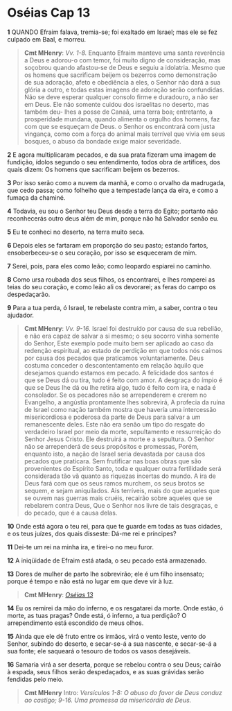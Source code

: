 # Oséias Cap 13

**1** 	QUANDO Efraim falava, tremia-se; foi exaltado em Israel; mas ele se fez culpado em Baal, e morreu.

> **Cmt MHenry**: *Vv. 1-8.* Enquanto Efraim manteve uma santa reverência a Deus e adorou-o com temor, foi muito digno de consideração, mas soçobrou quando afastou-se de Deus e seguiu a idolatria. Mesmo que os homens que sacrificam beijem os bezerros como demonstração de sua adoração, afeto e obediência a eles, o Senhor não dará a sua glória a outro, e todas estas imagens de adoração serão confundidas. Não se deve esperar qualquer consolo firme e duradouro, a não ser em Deus. Ele não somente cuidou dos israelitas no deserto, mas também deu- lhes a posse de Canaã, uma terra boa; entretanto, a prosperidade mundana, quando alimenta o orgulho dos homens, faz com que se esqueçam de Deus. o Senhor os encontrará com justa vingança, como com a força do animal mais terrível que vivia em seus bosques, o abuso da bondade exige maior severidade.

**2** 	E agora multiplicaram pecados, e da sua prata fizeram uma imagem de fundição, ídolos segundo o seu entendimento, todos obra de artífices, dos quais dizem: Os homens que sacrificam beijem os bezerros.

**3** 	Por isso serão como a nuvem da manhã, e como o orvalho da madrugada, que cedo passa; como folhelho que a tempestade lança da eira, e como a fumaça da chaminé.

**4** 	Todavia, eu sou o Senhor teu Deus desde a terra do Egito; portanto não reconhecerás outro deus além de mim, porque não há Salvador senão eu.

**5** 	Eu te conheci no deserto, na terra muito seca.

**6** 	Depois eles se fartaram em proporção do seu pasto; estando fartos, ensoberbeceu-se o seu coração, por isso se esqueceram de mim.

**7** 	Serei, pois, para eles como leão; como leopardo espiarei no caminho.

**8** 	Como ursa roubada dos seus filhos, os encontrarei, e lhes romperei as teias do seu coração, e como leão ali os devorarei; as feras do campo os despedaçarão.

**9** 	Para a tua perda, ó Israel, te rebelaste contra mim, a saber, contra o teu ajudador.

> **Cmt MHenry**: *Vv. 9-16.* Israel foi destruído por causa de sua rebelião, e não era capaz de salvar a si mesmo; o seu socorro vinha somente do Senhor, Este exemplo pode muito bem ser aplicado ao caso da redenção espiritual, ao estado de perdição em que todos nós caímos por causa dos pecados que praticamos voluntariamente. Deus costuma conceder o descontentamento em relação àquilo que desejamos quando estamos em pecado. A felicidade dos santos é que se Deus dá ou tira, tudo é feito com amor. A desgraça do ímpio é que se Deus lhe dá ou lhe retira algo, tudo é feito com ira, e nada é consolador. Se os pecadores não se arrependerem e crerem no Evangelho, a angústia prontamente lhes sobrevirá, A profecia da ruína de Israel como nação também mostra que havería uma intercessão misericordiosa e poderosa da parte de Deus para salvar a um remanescente deles. Este não era senão um tipo do resgate do verdadeiro Israel por meio da morte, sepultamento e ressurreição do Senhor Jesus Cristo. Ele destruirá a morte e a sepultura. O Senhor não se arrependerá de seus propósitos e promessas, Porém, enquanto isto, a nação de Israel seria devastada por causa dos pecados que praticara. Sem frutificar nas boas obras que são provenientes do Espírito Santo, toda e qualquer outra fertilidade será considerada tão vã quanto as riquezas incertas do mundo. A ira de Deus fará com que os seus ramos murchem, os seus brotos se sequem, e sejam aniquilados. Ais terríveis, mais do que aqueles que se ouvem nas guerras mais cruéis, recairão sobre aqueles que se rebelarem contra Deus, Que o Senhor nos livre de tais desgraças, e do pecado, que é a causa delas.

**10** 	Onde está agora o teu rei, para que te guarde em todas as tuas cidades, e os teus juízes, dos quais disseste: Dá-me rei e príncipes?

**11** 	Dei-te um rei na minha ira, e tirei-o no meu furor.

**12** 	A iniqüidade de Efraim está atada, o seu pecado está armazenado.

**13** 	Dores de mulher de parto lhe sobrevirão; ele é um filho insensato; porque é tempo e não está no lugar em que deve vir à luz.

> **Cmt MHenry**: *[Oséias 13](../28A-Os/13.md#0)*

**14** 	Eu os remirei da mão do inferno, e os resgatarei da morte. Onde estão, ó morte, as tuas pragas? Onde está, ó inferno, a tua perdição? O arrependimento está escondido de meus olhos.

**15** 	Ainda que ele dê fruto entre os irmãos, virá o vento leste, vento do Senhor, subindo do deserto, e secar-se-á a sua nascente, e secar-se-á a sua fonte; ele saqueará o tesouro de todos os vasos desejáveis.

**16** 	Samaria virá a ser deserta, porque se rebelou contra o seu Deus; cairão à espada, seus filhos serão despedaçados, e as suas grávidas serão fendidas pelo meio.


> **Cmt MHenry** Intro: *Versículos 1-8: O abuso do favor de Deus conduz ao castigo; 9-16. Uma promessa da misericórdia de Deus.*